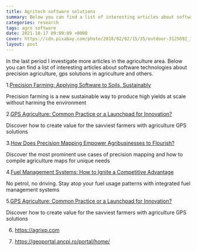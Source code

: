 ```yaml
---
title: Agritech software solutions
summary: Below you can find a list of interesting articles about software technologies about precision agriculture, gps solutions in agriculture and others.
categories: research
tags: agro software
date: 2021-10-17 09:09:09 +0000
cover: https://cdn.pixabay.com/photo/2018/02/02/15/35/outdoor-3125692_1280.jpg
layout: post
---
```


In the last period I investigate more articles in the agriculture area. Below you can find a list of interesting articles about software technologies about precision agriculture, gps solutions in agriculture and others.

1.[Precision Farming: Applying Software to Soils, Sustainably](https://intellias.com/precision-farming-software/)

Precision farming is a new sustainable way to produce high yields at scale without harming the environment

2.[GPS Agriculture: Common Practice or a Launchpad for Innovation?](https://intellias.com/gps-agriculture/)

Discover how to create value for the savviest farmers with agriculture GPS solutions

3.[How Does Precision Mapping Empower Agribusinesses to Flourish?](https://intellias.com/how-does-precision-mapping-empower-agribusinesses-to-flourish/)

Discover the most prominent use cases of precision mapping and how to compile agriculture maps for unique needs

4.[Fuel Management Systems: How to Ignite a Competitive Advantage](https://intellias.com/how-to-create-fuel-management-system-with-fleets-telematics/)

No petrol, no driving. Stay atop your fuel usage patterns with integrated fuel management systems

5.[GPS Agriculture: Common Practice or a Launchpad for Innovation?](https://intellias.com/gps-agriculture/)

Discover how to create value for the savviest farmers with agriculture GPS solutions

6. https://agrixp.com

7. https://geoportal.ancpi.ro/portal/home/
